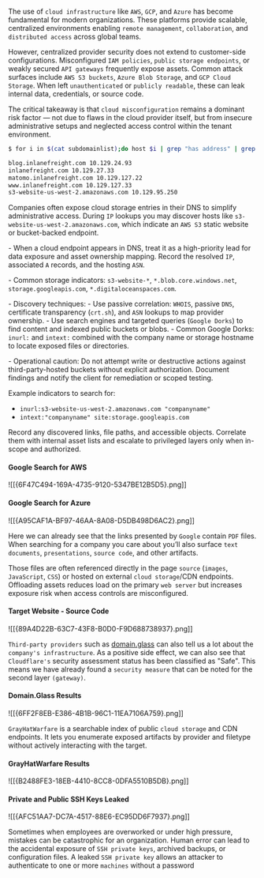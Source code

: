 The use of `cloud infrastructure` like `AWS`, `GCP`, and `Azure` has become fundamental for modern organizations. These platforms provide scalable, centralized environments enabling `remote management`, `collaboration`, and `distributed access` across global teams.

However, centralized provider security does not extend to customer-side configurations. Misconfigured `IAM policies`, `public storage endpoints`, or weakly secured `API gateways` frequently expose assets. Common attack surfaces include `AWS S3 buckets`, `Azure Blob Storage`, and `GCP Cloud Storage`. When left `unauthenticated` or `publicly readable`, these can leak internal data, credentials, or source code.

The critical takeaway is that `cloud misconfiguration` remains a dominant risk factor — not due to flaws in the cloud provider itself, but from insecure administrative setups and neglected access control within the tenant environment.

```bash
$ for i in $(cat subdomainlist);do host $i | grep "has address" | grep inlanefreight.com | cut -d" " -f1,4;done

blog.inlanefreight.com 10.129.24.93
inlanefreight.com 10.129.27.33
matomo.inlanefreight.com 10.129.127.22
www.inlanefreight.com 10.129.127.33
s3-website-us-west-2.amazonaws.com 10.129.95.250
```

Companies often expose cloud storage entries in their DNS to simplify administrative access. During `IP` lookups you may discover hosts like `s3-website-us-west-2.amazonaws.com`, which indicate an `AWS S3` static website or bucket-backed endpoint.

- When a cloud endpoint appears in DNS, treat it as a high-priority lead for data exposure and asset ownership mapping. Record the resolved `IP`, associated `A` records, and the hosting `ASN`.

- Common storage indicators: `s3-website-*`, `*.blob.core.windows.net`, `storage.googleapis.com`, `*.digitaloceanspaces.com`.

- Discovery techniques: - Use passive correlation: `WHOIS`, passive `DNS`, certificate transparency (`crt.sh`), and `ASN` lookups to map provider ownership. - Use search engines and targeted queries (`Google Dorks`) to find content and indexed public buckets or blobs. - Common Google Dorks: `inurl:` and `intext:` combined with the company name or storage hostname to locate exposed files or directories.

- Operational caution: Do not attempt write or destructive actions against third-party-hosted buckets without explicit authorization. Document findings and notify the client for remediation or scoped testing.

Example indicators to search for:

- `inurl:s3-website-us-west-2.amazonaws.com "companyname"`
- `intext:"companyname" site:storage.googleapis.com` 

Record any discovered links, file paths, and accessible objects. Correlate them with internal asset lists and escalate to privileged layers only when in-scope and authorized.

#### Google Search for AWS

![[{6F47C494-169A-4735-9120-5347BE12B5D5}.png]]

#### Google Search for Azure

![[{A95CAF1A-BF97-46AA-8A08-D5DB498D6AC2}.png]]

Here we can already see that the links presented by `Google` contain `PDF` files. When searching for a company you care about you’ll also surface `text documents`, `presentations`, `source code`, and other artifacts.

Those files are often referenced directly in the page `source` (`images`, `JavaScript`, `CSS`) or hosted on external `cloud storage`/CDN endpoints. Offloading assets reduces load on the primary `web server` but increases exposure risk when access controls are misconfigured.

#### Target Website - Source Code

![[{89A4D22B-63C7-43F8-B0D0-F9D688738937}.png]]

`Third-party providers` such as [domain.glass](https://domain.glass) can also tell us a lot about the `company's infrastructure`. As a positive side effect, we can also see that `Cloudflare's` security assessment status has been classified as "Safe". This means we have already found a `security measure` that can be noted for the second layer `(gateway)`.

#### Domain.Glass Results

![[{6FF2F8EB-E386-4B1B-96C1-11EA7106A759}.png]]

`GrayHatWarfare` is a searchable index of public `cloud storage` and CDN endpoints. It lets you enumerate exposed artifacts by provider and filetype without actively interacting with the target.
#### GrayHatWarfare Results

![[{B2488FE3-18EB-4410-8CC8-0DFA5510B5DB}.png]]

#### Private and Public SSH Keys Leaked

![[{AFC51AA7-DC7A-4517-88E6-EC95DD6F7937}.png]]

Sometimes when employees are overworked or under high pressure, mistakes can be catastrophic for an organization. Human error can lead to the accidental exposure of `SSH private keys`, archived backups, or configuration files. A leaked `SSH private key` allows an attacker to authenticate to one or more `machines` without a password

